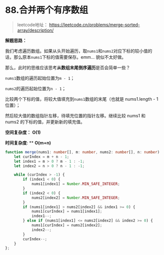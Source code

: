 # 88.合并两个有序数组

> leetcode地址： https://leetcode.cn/problems/merge-sorted-array/description/

**解题思路：**

我们考虑遍历数组。如果从头开始遍历，取`nums1`和`nums2`对应下标的较小值的话，那么原本`nums1`下标的值需要保存。emm... 貌似不太好做。

那么，此时的思维应该思考**从数组末尾倒序遍历**是否会简单一些？

`nums1`数组的遍历起始位置为`m - 1`；

`nums2`的遍历起始位置为`n - 1`；

比较两个下标的值，将较大值填充到`nums1`数组的末尾（也就是 nums1.length - 1 位置）；

然后较大值的数组指针左移，待填充位置的指针左移。继续比较 nums1 和 nums2 的下标的值，并更新新的填充值。

**空间复杂度：** **O(1)**

**时间复杂度**: ** **O(m+n)**

````typescript
function merge(nums1: number[], m: number, nums2: number[], n: number): void {
    let curIndex = m + n - 1;
    let index1 = m > 0 ? m - 1 : -1;
    let index2 = n > 0 ? n - 1 : -1;

    while (curIndex > -1) {
        if (index1 < 0) {
            nums1[index1] = Number.MIN_SAFE_INTEGER;
        }
        if (index2 < 0) {
            nums2[index2] = Number.MIN_SAFE_INTEGER;
        }
        if (nums1[index1] > nums2[index2] && index1 >= 0) {
            nums1[curIndex] = nums1[index1];
            index1--;
        } else if (nums1[index1] <= nums2[index2] && index2 >= 0) {
            nums1[curIndex] = nums2[index2];
            index2--;
        }
        curIndex--;
    }
};
````

